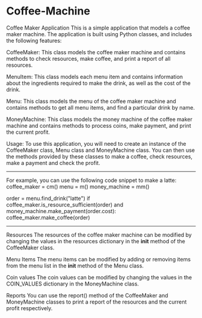 # Coffee-Machine
Coffee Maker Application
This is a simple application that models a coffee maker machine. The application is built using Python classes, and includes the following features:

CoffeeMaker: This class models the coffee maker machine and contains methods to check resources, make coffee, and print a report of all resources.

MenuItem: This class models each menu item and contains information about the ingredients required to make the drink, as well as the cost of the drink.

Menu: This class models the menu of the coffee maker machine and contains methods to get all menu items, and find a particular drink by name.

MoneyMachine: This class models the money machine of the coffee maker machine and contains methods to process coins, make payment, and print the current profit.

Usage:
To use this application, you will need to create an instance of the CoffeeMaker class, Menu class and MoneyMachine class. You can then use the methods provided by these classes to make a coffee, check resources, make a payment and check the profit.

********************************************************************
For example, you can use the following code snippet to make a latte:
coffee_maker = cm()
menu = m()
money_machine = mm()

order = menu.find_drink("latte")
if coffee_maker.is_resource_sufficient(order) and money_machine.make_payment(order.cost):
    coffee_maker.make_coffee(order)
*****************************************************************************************
Resources
The resources of the coffee maker machine can be modified by changing the values in the resources dictionary in the __init__ method of the CoffeeMaker class.

Menu Items
The menu items can be modified by adding or removing items from the menu list in the __init__ method of the Menu class.

Coin values
The coin values can be modified by changing the values in the COIN_VALUES dictionary in the MoneyMachine class.

Reports
You can use the report() method of the CoffeeMaker and MoneyMachine classes to print a report of the resources and the current profit respectively.
